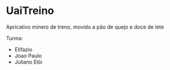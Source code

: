 # UaiTreino
Apricativo minero de treno, movido a pão de quejo e doce de lete

Turma:

- Elifazio 
- Joao Paulo
- Juliano Elói

